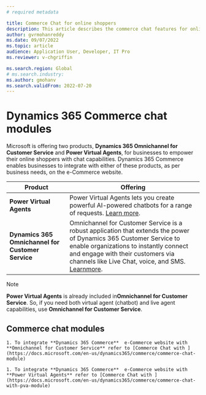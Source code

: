 ```yaml
---
# required metadata

title: Commerce Chat for online shoppers 
description: This article describes the commerce chat features for online shoppers by integrating Dynamics 365 Commerce with D365 Customer Service and Microsoft Power Virtual Agents.
author: gvrmohanreddy
ms.date: 09/07/2022
ms.topic: article
audience: Application User, Developer, IT Pro
ms.reviewer: v-chgriffin

ms.search.region: Global
# ms.search.industry: 
ms.author: gmohanv
ms.search.validFrom: 2022-07-20
---
```


# Dynamics 365 Commerce chat modules

Microsoft is offering two products, **Dynamics 365 Omnichannel for Customer Service** and **Power Virtual Agents**, for businesses to empower their online shoppers with chat capabilities.  Dynamics 365 Commerce enables businesses to integrate with either of these products, as per business needs, on the e-Commerce website.
 
| Product | Offering |
| ------------- |--------------|
| **Power Virtual Agents**| Power Virtual Agents lets you create powerful AI-powered chatbots for a range of requests. [Learn more](https://docs.microsoft.com/en-us/power-virtual-agents/fundamentals-what-is-power-virtual-agents). |
| **Dynamics 365 Omnichannel for Customer Service** | Omnichannel for Customer Service is a robust application that extends the power of Dynamics 365 Customer Service to enable organizations to instantly connect and engage with their customers via channels like Live Chat, voice, and SMS. [Learnmore](https://docs.microsoft.com/en-us/dynamics365/customer-service/introduction-omnichannel). |
 
>[!Note] 
>**Power Virtual Agents** is already included in**Omnichannel for Customer Service**. So, if you need both virtual agent (chatbot) and live agent capabilities, use **Omnichannel for Customer Service**. 
 


## Commerce chat modules

	1. To integrate **Dynamics 365 Commerce**  e-Commerce website with  **Omnichannel for Customer Service** refer to [Commerce Chat with ](https://docs.microsoft.com/en-us/dynamics365/commerce/commerce-chat-module)

	1. To integrate **Dynamics 365 Commerce**  e-Commerce website with  **Power Virtual Agents** refer to [Commerce Chat with ](https://docs.microsoft.com/en-us/dynamics365/commerce/commerce-chat-with-pva-module) 
